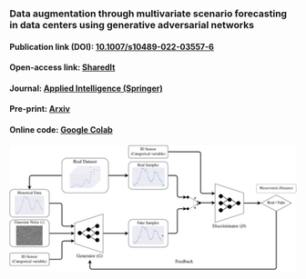 ### Data augmentation through multivariate scenario forecasting in data centers using generative adversarial networks

#### Publication link (DOI): [10.1007/s10489-022-03557-6](https://dx.doi.org/10.1007/s10489-022-03557-6)
#### Open-access link: [SharedIt](https://rdcu.be/cMpXO)
#### Journal: [Applied Intelligence (Springer)](https://www.springer.com/journal/10489)
#### Pre-print: [Arxiv](http://arxiv.org/abs/2201.06147)
#### Online code: [Google Colab](https://drive.google.com/file/d/1MmlzetbEEL8CP-OUbNUmtR_mur3eC4OI/view?usp=sharing)

![alt text](Imgs/GAN_architecture_2.png)
